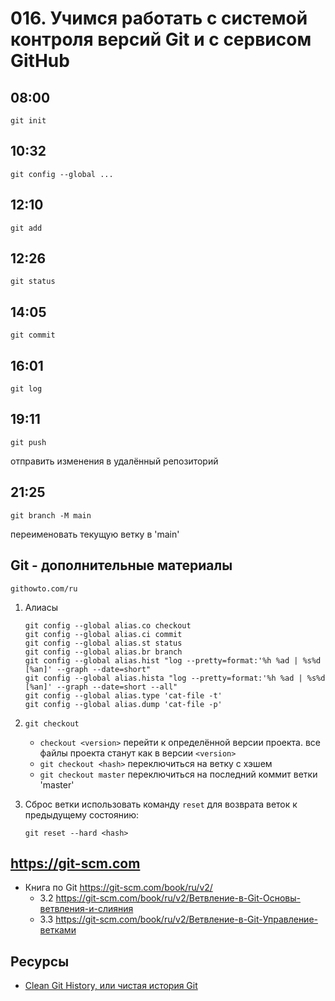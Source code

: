 # 016. Учимся работать с системой контроля версий Git и с сервисом GitHub

## 08:00
	git init

## 10:32
	git config --global ...

## 12:10
	git add

## 12:26
	git status

## 14:05
	git commit

## 16:01
	git log

## 19:11
	git push 
отправить изменения в удалённый репозиторий

## 21:25
	git branch -M main 
переименовать текущую ветку в  'main'

## Git - дополнительные материалы

	githowto.com/ru

1. Алиасы
	````
	git config --global alias.co checkout
	git config --global alias.ci commit
	git config --global alias.st status
	git config --global alias.br branch
	git config --global alias.hist "log --pretty=format:'%h %ad | %s%d [%an]' --graph --date=short"
	git config --global alias.hista "log --pretty=format:'%h %ad | %s%d [%an]' --graph --date=short --all"
	git config --global alias.type 'cat-file -t'
	git config --global alias.dump 'cat-file -p'
	````
1. `git checkout`
	+ `checkout <version>`
		перейти к определённой версии проекта. все файлы проекта станут как в версии `<version>`
	+ `git checkout <hash>` 
		переключиться на ветку с хэшем <hash>
	+ `git checkout master`
		переключиться на последний коммит ветки 'master'

1. Сброс ветки
	использовать команду `reset` для возврата веток к предыдущему состоянию:
	
	`git reset --hard <hash>`

## <https://git-scm.com>

+ Книга по Git <https://git-scm.com/book/ru/v2/>
	+ 3.2 <https://git-scm.com/book/ru/v2/Ветвление-в-Git-Основы-ветвления-и-слияния>
	+ 3.3 <https://git-scm.com/book/ru/v2/Ветвление-в-Git-Управление-ветками>

## Ресурсы

- [Clean Git History, или чистая история Git](https://habr.com/ru/companies/ozontech/articles/754526/)
